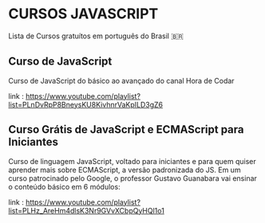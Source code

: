 # CURSOS JAVASCRIPT 

Lista de Cursos gratuítos em português do Brasil 🇧🇷


## Curso de JavaScript

Curso de JavaScript do básico ao avançado do canal Hora de Codar

link : https://www.youtube.com/playlist?list=PLnDvRpP8BneysKU8KivhnrVaKpILD3gZ6


## Curso Grátis de JavaScript e ECMAScript para Iniciantes

Curso de linguagem JavaScript, voltado para iniciantes e para quem quiser aprender mais sobre ECMAScript, a versão padronizada do JS. Em um curso patrocinado pelo Google, o professor Gustavo Guanabara vai ensinar o conteúdo básico em 6 módulos:

link : https://www.youtube.com/playlist?list=PLHz_AreHm4dlsK3Nr9GVvXCbpQyHQl1o1

